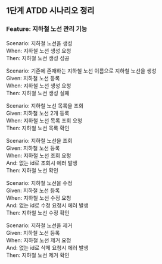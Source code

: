 ## 1단계 ATDD 시나리오 정리

### Feature: 지하철 노선 관리 기능<br>

Scenario: 지하철 노선을 생성<br>
When: 지하철 노선 생성 요청<br>
Then: 지하철 노선 생성 성공<br>

Scenario: 기존에 존재하는 지하철 노선 이름으로 지하철 노선을 생성<br>
Given: 지하철 노선 등록<br>
When: 지하철 노선 생성 요청<br>
Then: 지하철 노선 생성 실패<br>

Scenario: 지하철 노선 목록을 조회<br>
Given: 지하철 노선 2개 등록<br>
When: 지하철 노선 목록 조회 요청<br>
Then: 지하철 노선 목록 확인<br>

Scenario: 지하철 노선을 조회<br>
Given: 지하철 노선 등록<br>
When: 지하철 노선 조회 요청<br>
And: 없는 id로 조회시 에러 발생<br>
Then: 지하철 노선 확인<br>

Scenario: 지하철 노선을 수정<br>
Given: 지하철 노선 등록<br>
When: 지하철 노선 수정 요청<br>
And: 없는 id로 수정 요청시 에러 발생<br>
Then: 지하철 노선 수정 확인<br>

Scenario: 지하철 노선을 제거<br>
Given: 지하철 노선 등록<br>
When: 지하철 노선 제거 요청<br>
And: 없는 id로 삭제 요청시 에러 발생<br>
Then: 지하철 노선 제거 확인<br>
